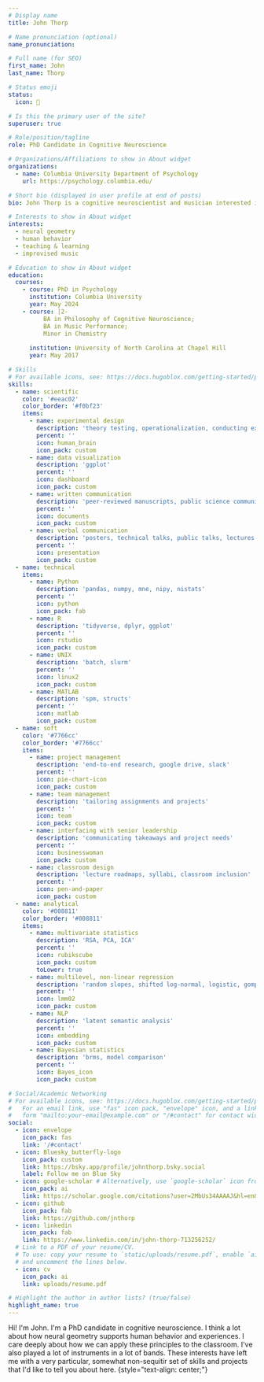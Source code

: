 ```yaml
---
# Display name
title: John Thorp

# Name pronunciation (optional)
name_pronunciation: 

# Full name (for SEO)
first_name: John
last_name: Thorp

# Status emoji
status:
  icon: 🥑

# Is this the primary user of the site?
superuser: true

# Role/position/tagline
role: PhD Candidate in Cognitive Neuroscience

# Organizations/Affiliations to show in About widget
organizations:
  - name: Columbia University Department of Psychology
    url: https://psychology.columbia.edu/

# Short bio (displayed in user profile at end of posts)
bio: John Thorp is a cognitive neuroscientist and musician interested in how information is encoded and consolidated across distributed systems.

# Interests to show in About widget
interests:
  - neural geometry
  - human behavior
  - teaching & learning
  - improvised music

# Education to show in About widget
education:
  courses:
    - course: PhD in Psychology
      institution: Columbia University
      year: May 2024
    - course: |2-
          BA in Philosophy of Cognitive Neuroscience;
          BA in Music Performance;
          Minor in Chemistry
        
      institution: University of North Carolina at Chapel Hill
      year: May 2017

# Skills
# For available icons, see: https://docs.hugoblox.com/getting-started/page-builder/#icons
skills:
  - name: scientific
    color: '#eeac02'
    color_border: '#f0bf23'
    items:
      - name: experimental design
        description: 'theory testing, operationalization, conducting experiments'
        percent: ''
        icon: human_brain
        icon_pack: custom
      - name: data visualization 
        description: 'ggplot'
        percent: ''
        icon: dashboard
        icon_pack: custom
      - name: written communication
        description: 'peer-reviewed manuscripts, public science communication'
        percent: ''
        icon: documents
        icon_pack: custom
      - name: verbal communication
        description: 'posters, technical talks, public talks, lectures'
        percent: ''
        icon: presentation
        icon_pack: custom
  - name: technical
    items:
      - name: Python
        description: 'pandas, numpy, mne, nipy, nistats'
        percent: ''
        icon: python
        icon_pack: fab
      - name: R
        description: 'tidyverse, dplyr, ggplot'
        percent: ''
        icon: rstudio
        icon_pack: custom
      - name: UNIX
        description: 'batch, slurm'
        percent: ''
        icon: linux2
        icon_pack: custom
      - name: MATLAB
        description: 'spm, structs'
        percent: ''
        icon: matlab
        icon_pack: custom
  - name: soft
    color: '#7766cc'
    color_border: '#7766cc'
    items:
      - name: project management
        description: 'end-to-end research, google drive, slack'
        percent: ''
        icon: pie-chart-icon
        icon_pack: custom
      - name: team management
        description: 'tailoring assignments and projects'
        percent: ''
        icon: team
        icon_pack: custom
      - name: interfacing with senior leadership
        description: 'communicating takeaways and project needs'
        percent: ''
        icon: businesswoman
        icon_pack: custom
      - name: classroom design
        description: 'lecture roadmaps, syllabi, classroom inclusion'
        percent: ''
        icon: pen-and-paper
        icon_pack: custom
  - name: analytical
    color: '#008811'
    color_border: '#008811'
    items:
      - name: multivariate statistics
        description: 'RSA, PCA, ICA'
        percent: ''
        icon: rubikscube
        icon_pack: custom
        toLower: true
      - name: multilevel, non-linear regression
        description: 'random slopes, shifted log-normal, logistic, gompertz'
        percent: ''
        icon: lmm02
        icon_pack: custom
      - name: NLP
        description: 'latent semantic analysis'
        percent: ''
        icon: embedding
        icon_pack: custom
      - name: Bayesian statistics
        description: 'brms, model comparison'
        percent: ''
        icon: Bayes_icon
        icon_pack: custom

# Social/Academic Networking
# For available icons, see: https://docs.hugoblox.com/getting-started/page-builder/#icons
#   For an email link, use "fas" icon pack, "envelope" icon, and a link in the
#   form "mailto:your-email@example.com" or "/#contact" for contact widget.
social:
  - icon: envelope
    icon_pack: fas
    link: '/#contact'
  - icon: Bluesky_butterfly-logo
    icon_pack: custom
    link: https://bsky.app/profile/johnthorp.bsky.social
    label: Follow me on Blue Sky
  - icon: google-scholar # Alternatively, use `google-scholar` icon from `ai` icon pack
    icon_pack: ai
    link: https://scholar.google.com/citations?user=2MbUs34AAAAJ&hl=en&oi=ao
  - icon: github
    icon_pack: fab
    link: https://github.com/jnthorp
  - icon: linkedin
    icon_pack: fab
    link: https://www.linkedin.com/in/john-thorp-713256252/
  # Link to a PDF of your resume/CV.
  # To use: copy your resume to `static/uploads/resume.pdf`, enable `ai` icons in `params.yaml`,
  # and uncomment the lines below.
  - icon: cv
    icon_pack: ai
    link: uploads/resume.pdf

# Highlight the author in author lists? (true/false)
highlight_name: true
---
```


Hi! I'm John. I'm a PhD candidate in cognitive neuroscience. I think a lot about how neural geometry supports human behavior and experiences. I care deeply about how we can apply these principles to the classroom. I've also played a lot of instruments in a lot of bands. These interests have left me with a very particular, somewhat non-sequitir set of skills and projects that I'd like to tell you about here.
{style="text-align: center;"}
